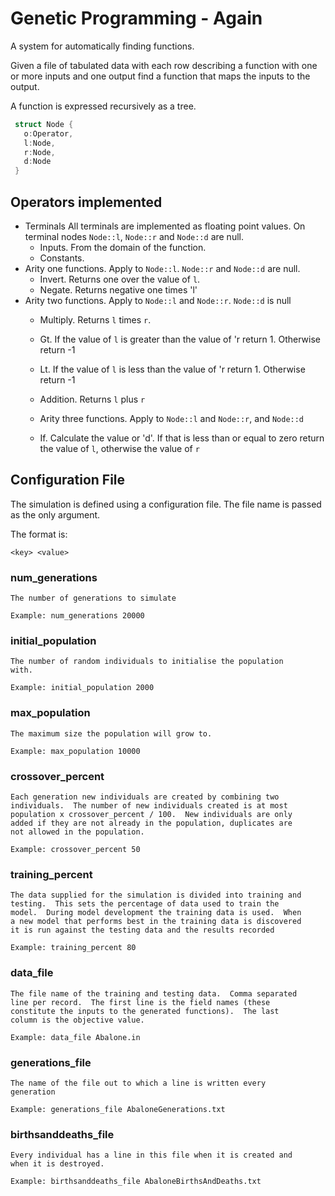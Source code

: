 # Genetic Programming - Again #

A system for automatically finding functions.

Given a file of tabulated data with each row describing a function
with one or more inputs and one output find a function that maps the
inputs to the output.

A function is expressed recursively as a tree.  

```rust
 struct Node {
   o:Operator,
   l:Node,
   r:Node,
   d:Node
 }
```

## Operators implemented ##

* Terminals All terminals are implemented as floating point values.
  On terminal nodes `Node::l`, `Node::r` and `Node::d` are null.
   * Inputs. From the domain of the function.
   * Constants.
* Arity one functions. Apply to `Node::l`. `Node::r` and `Node::d` are null.
   * Invert. Returns one over the value of `l`.
   * Negate. Returns negative one times 'l'
* Arity two functions. Apply to `Node::l` and `Node::r`. `Node::d` is null
   * Multiply. Returns `l` times `r`.
   * Gt. If the value of `l` is greater than the value of 'r return 1.
   Otherwise return -1

   * Lt. If the value of `l` is less than the value of 'r return 1.
     Otherwise return -1

   * Addition. Returns `l` plus `r`

   * Arity three functions.  Apply to `Node::l` and `Node::r`, and
     `Node::d`
   
   * If. Calculate the value or 'd'.  If that is less than or equal to
     zero return the value of `l`, otherwise the value of `r`

## Configuration File

The simulation is defined using a configuration file.  The file name
is passed as the only argument.

The format is:

`<key> <value>`

### num_generations ###

    The number of generations to simulate 

    Example: num_generations 20000

### initial_population ###

    The number of random individuals to initialise the population
    with.

    Example: initial_population 2000

### max_population ###

    The maximum size the population will grow to.

    Example: max_population 10000

### crossover_percent ###

    Each generation new individuals are created by combining two
    individuals.  The number of new individuals created is at most
    population x crossover_percent / 100.  New individuals are only
    added if they are not already in the population, duplicates are
    not allowed in the population.

    Example: crossover_percent 50

### training_percent ###

    The data supplied for the simulation is divided into training and
    testing.  This sets the percentage of data used to train the
    model.  During model development the training data is used.  When
    a new model that performs best in the training data is discovered
    it is run against the testing data and the results recorded

    Example: training_percent 80

### data_file ###

    The file name of the training and testing data.  Comma separated
    line per record.  The first line is the field names (these
    constitute the inputs to the generated functions).  The last
    column is the objective value.

    Example: data_file Abalone.in
    

### generations_file ###

    The name of the file out to which a line is written every
    generation

    Example: generations_file AbaloneGenerations.txt

### birthsanddeaths_file ###

    Every individual has a line in this file when it is created and
    when it is destroyed.

    Example: birthsanddeaths_file AbaloneBirthsAndDeaths.txt